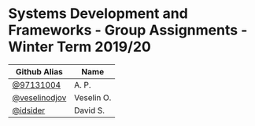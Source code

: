 # Systems Development and Frameworks - Group Assignments - Winter Term 2019/20

| Github Alias                                         | Name         |
| ---------------------------------------------------- | ------------ |
| [@97131004](https://github.com/97131004)           | A. P.        |
| [@veselinodjov](https://github.com/veselinodjov)     | Veselin O.   |
| [@idsider](https://github.com/idsider)               | David S.     |

